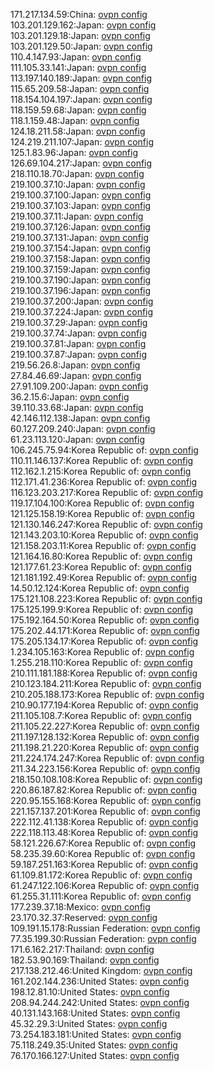 171.217.134.59:China: [ovpn config](vpn/171_217_134_59.ovpn)  
103.201.129.162:Japan: [ovpn config](vpn/103_201_129_162.ovpn)  
103.201.129.18:Japan: [ovpn config](vpn/103_201_129_18.ovpn)  
103.201.129.50:Japan: [ovpn config](vpn/103_201_129_50.ovpn)  
110.4.147.93:Japan: [ovpn config](vpn/110_4_147_93.ovpn)  
111.105.33.141:Japan: [ovpn config](vpn/111_105_33_141.ovpn)  
113.197.140.189:Japan: [ovpn config](vpn/113_197_140_189.ovpn)  
115.65.209.58:Japan: [ovpn config](vpn/115_65_209_58.ovpn)  
118.154.104.197:Japan: [ovpn config](vpn/118_154_104_197.ovpn)  
118.159.59.68:Japan: [ovpn config](vpn/118_159_59_68.ovpn)  
118.1.159.48:Japan: [ovpn config](vpn/118_1_159_48.ovpn)  
124.18.211.58:Japan: [ovpn config](vpn/124_18_211_58.ovpn)  
124.219.211.107:Japan: [ovpn config](vpn/124_219_211_107.ovpn)  
125.1.83.96:Japan: [ovpn config](vpn/125_1_83_96.ovpn)  
126.69.104.217:Japan: [ovpn config](vpn/126_69_104_217.ovpn)  
218.110.18.70:Japan: [ovpn config](vpn/218_110_18_70.ovpn)  
219.100.37.10:Japan: [ovpn config](vpn/219_100_37_10.ovpn)  
219.100.37.100:Japan: [ovpn config](vpn/219_100_37_100.ovpn)  
219.100.37.103:Japan: [ovpn config](vpn/219_100_37_103.ovpn)  
219.100.37.11:Japan: [ovpn config](vpn/219_100_37_11.ovpn)  
219.100.37.126:Japan: [ovpn config](vpn/219_100_37_126.ovpn)  
219.100.37.131:Japan: [ovpn config](vpn/219_100_37_131.ovpn)  
219.100.37.154:Japan: [ovpn config](vpn/219_100_37_154.ovpn)  
219.100.37.158:Japan: [ovpn config](vpn/219_100_37_158.ovpn)  
219.100.37.159:Japan: [ovpn config](vpn/219_100_37_159.ovpn)  
219.100.37.190:Japan: [ovpn config](vpn/219_100_37_190.ovpn)  
219.100.37.196:Japan: [ovpn config](vpn/219_100_37_196.ovpn)  
219.100.37.200:Japan: [ovpn config](vpn/219_100_37_200.ovpn)  
219.100.37.224:Japan: [ovpn config](vpn/219_100_37_224.ovpn)  
219.100.37.29:Japan: [ovpn config](vpn/219_100_37_29.ovpn)  
219.100.37.74:Japan: [ovpn config](vpn/219_100_37_74.ovpn)  
219.100.37.81:Japan: [ovpn config](vpn/219_100_37_81.ovpn)  
219.100.37.87:Japan: [ovpn config](vpn/219_100_37_87.ovpn)  
219.56.26.8:Japan: [ovpn config](vpn/219_56_26_8.ovpn)  
27.84.46.69:Japan: [ovpn config](vpn/27_84_46_69.ovpn)  
27.91.109.200:Japan: [ovpn config](vpn/27_91_109_200.ovpn)  
36.2.15.6:Japan: [ovpn config](vpn/36_2_15_6.ovpn)  
39.110.33.68:Japan: [ovpn config](vpn/39_110_33_68.ovpn)  
42.146.112.138:Japan: [ovpn config](vpn/42_146_112_138.ovpn)  
60.127.209.240:Japan: [ovpn config](vpn/60_127_209_240.ovpn)  
61.23.113.120:Japan: [ovpn config](vpn/61_23_113_120.ovpn)  
106.245.75.94:Korea Republic of: [ovpn config](vpn/106_245_75_94.ovpn)  
110.11.146.137:Korea Republic of: [ovpn config](vpn/110_11_146_137.ovpn)  
112.162.1.215:Korea Republic of: [ovpn config](vpn/112_162_1_215.ovpn)  
112.171.41.236:Korea Republic of: [ovpn config](vpn/112_171_41_236.ovpn)  
116.123.203.217:Korea Republic of: [ovpn config](vpn/116_123_203_217.ovpn)  
119.17.104.100:Korea Republic of: [ovpn config](vpn/119_17_104_100.ovpn)  
121.125.158.19:Korea Republic of: [ovpn config](vpn/121_125_158_19.ovpn)  
121.130.146.247:Korea Republic of: [ovpn config](vpn/121_130_146_247.ovpn)  
121.143.203.10:Korea Republic of: [ovpn config](vpn/121_143_203_10.ovpn)  
121.158.203.11:Korea Republic of: [ovpn config](vpn/121_158_203_11.ovpn)  
121.164.16.80:Korea Republic of: [ovpn config](vpn/121_164_16_80.ovpn)  
121.177.61.23:Korea Republic of: [ovpn config](vpn/121_177_61_23.ovpn)  
121.181.192.49:Korea Republic of: [ovpn config](vpn/121_181_192_49.ovpn)  
14.50.12.124:Korea Republic of: [ovpn config](vpn/14_50_12_124.ovpn)  
175.121.108.223:Korea Republic of: [ovpn config](vpn/175_121_108_223.ovpn)  
175.125.199.9:Korea Republic of: [ovpn config](vpn/175_125_199_9.ovpn)  
175.192.164.50:Korea Republic of: [ovpn config](vpn/175_192_164_50.ovpn)  
175.202.44.171:Korea Republic of: [ovpn config](vpn/175_202_44_171.ovpn)  
175.205.134.17:Korea Republic of: [ovpn config](vpn/175_205_134_17.ovpn)  
1.234.105.163:Korea Republic of: [ovpn config](vpn/1_234_105_163.ovpn)  
1.255.218.110:Korea Republic of: [ovpn config](vpn/1_255_218_110.ovpn)  
210.111.181.188:Korea Republic of: [ovpn config](vpn/210_111_181_188.ovpn)  
210.123.184.211:Korea Republic of: [ovpn config](vpn/210_123_184_211.ovpn)  
210.205.188.173:Korea Republic of: [ovpn config](vpn/210_205_188_173.ovpn)  
210.90.177.194:Korea Republic of: [ovpn config](vpn/210_90_177_194.ovpn)  
211.105.108.7:Korea Republic of: [ovpn config](vpn/211_105_108_7.ovpn)  
211.105.22.227:Korea Republic of: [ovpn config](vpn/211_105_22_227.ovpn)  
211.197.128.132:Korea Republic of: [ovpn config](vpn/211_197_128_132.ovpn)  
211.198.21.220:Korea Republic of: [ovpn config](vpn/211_198_21_220.ovpn)  
211.224.174.247:Korea Republic of: [ovpn config](vpn/211_224_174_247.ovpn)  
211.34.223.156:Korea Republic of: [ovpn config](vpn/211_34_223_156.ovpn)  
218.150.108.108:Korea Republic of: [ovpn config](vpn/218_150_108_108.ovpn)  
220.86.187.82:Korea Republic of: [ovpn config](vpn/220_86_187_82.ovpn)  
220.95.155.168:Korea Republic of: [ovpn config](vpn/220_95_155_168.ovpn)  
221.157.137.201:Korea Republic of: [ovpn config](vpn/221_157_137_201.ovpn)  
222.112.41.138:Korea Republic of: [ovpn config](vpn/222_112_41_138.ovpn)  
222.118.113.48:Korea Republic of: [ovpn config](vpn/222_118_113_48.ovpn)  
58.121.226.67:Korea Republic of: [ovpn config](vpn/58_121_226_67.ovpn)  
58.235.39.60:Korea Republic of: [ovpn config](vpn/58_235_39_60.ovpn)  
59.187.251.163:Korea Republic of: [ovpn config](vpn/59_187_251_163.ovpn)  
61.109.81.172:Korea Republic of: [ovpn config](vpn/61_109_81_172.ovpn)  
61.247.122.106:Korea Republic of: [ovpn config](vpn/61_247_122_106.ovpn)  
61.255.31.111:Korea Republic of: [ovpn config](vpn/61_255_31_111.ovpn)  
177.239.37.18:Mexico: [ovpn config](vpn/177_239_37_18.ovpn)  
23.170.32.37:Reserved: [ovpn config](vpn/23_170_32_37.ovpn)  
109.191.15.178:Russian Federation: [ovpn config](vpn/109_191_15_178.ovpn)  
77.35.199.30:Russian Federation: [ovpn config](vpn/77_35_199_30.ovpn)  
171.6.162.217:Thailand: [ovpn config](vpn/171_6_162_217.ovpn)  
182.53.90.169:Thailand: [ovpn config](vpn/182_53_90_169.ovpn)  
217.138.212.46:United Kingdom: [ovpn config](vpn/217_138_212_46.ovpn)  
161.202.144.236:United States: [ovpn config](vpn/161_202_144_236.ovpn)  
198.12.81.10:United States: [ovpn config](vpn/198_12_81_10.ovpn)  
208.94.244.242:United States: [ovpn config](vpn/208_94_244_242.ovpn)  
40.131.143.168:United States: [ovpn config](vpn/40_131_143_168.ovpn)  
45.32.29.3:United States: [ovpn config](vpn/45_32_29_3.ovpn)  
73.254.183.181:United States: [ovpn config](vpn/73_254_183_181.ovpn)  
75.118.249.35:United States: [ovpn config](vpn/75_118_249_35.ovpn)  
76.170.166.127:United States: [ovpn config](vpn/76_170_166_127.ovpn)  
